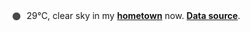 <img src="assets/weather.png?hour=2023-05-30-11" alt="clear sky" width="25" height="25" style="vertical-align:middle;position:relative;top:-1pt;"/> 29&deg;C, clear sky in my [**hometown**](https://en.wikipedia.org/wiki/Shantou) now. [**Data source**](https://openweathermap.org/).
